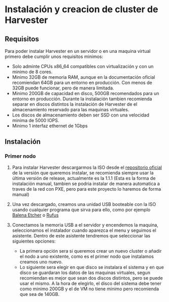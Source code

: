 # Instalación y creacion de cluster de Harvester

## Requisitos
Para poder instalar Harvester en un servidor o en una maquina virtual primero debe cumplir unos requisitos minimos:
- Solo adminte CPUs x86_64 compatibles con virtualización y con un minimo de 8 cores.
- Minimo 32GB de memoria RAM, aunque en la documentación oficial recomiendan 64GB para un entorno en producción. Con menos de 32GB puede funcionar, pero de manera limitada.
- Minimo 200GB de capacidad en disco, 500GB recomendados para un entorno en producción. Durante la instalación tambien recomienda separar en discos distintos la instalación de Harvester de el almacenamiento reservado para las maquinas virtuales.
- Los discos de almacenamiento deben ser SSD con una velocidad minima de 5000 IOPS.
- Minimo 1 interfaz ethernet de 1Gbps

## Instalación
### Primer nodo
1. Para instalar Harvester descargarmos la ISO desde el [repositorio oficial](https://github.com/harvester/harvester/releases) de la versión que queremos instalar, se recomienda siempre usar la última versión de release, actualmente es la 1.1.1 (Esta es la forma de instalación manual, tambien se podria instalar de manera automatica a traves de la red con PXE, pero para este proyecto lo haremos de forma manual)

2. Una vez descargado, creamos una unidad USB booteable con la ISO usando cualquier programa que sirva para ello, como por ejemplo [Balena Etcher](https://www.balena.io/etcher) o [Rufus](https://rufus.ie/es/)

3. Conectamos la memoria USB a el servidor y encendemos la maquina, seleccionamos el instalador cuando aparezca el menu y seguimos el asistente. Dentro de este asistente tendremos que seleccionar las siguientes opciones:
    - La primera opción sera si queremos crear un nuevo cluster o añadir el nodo a uno existente, como es el primer nodo que instalamos creamos uno nuevo.
    - Lo siguiente sera elegir en que disco se instalara el sistema y en que disco se guardaran los datos de las maquinas virtuales, segun recomiendan es mejor que sean dos discos distintos, pero se puede usar el mismo. A la hora de elegirlo, el disco del sistema debe tener como minimo 200GB y el de VM no tiene minimo pero recomienda que sea de 140GB.